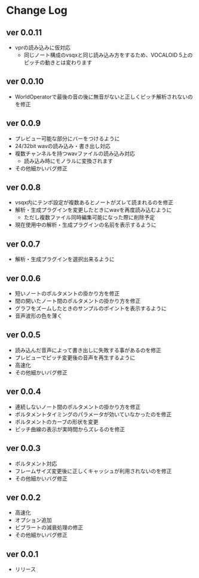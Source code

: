 # Change Log

## ver 0.0.11

* vprの読み込みに仮対応
    * 同じノート構成のvsqxと同じ読み込み方をするため、VOCALOID 5上のピッチの動きとは変わります

## ver 0.0.10

* WorldOperatorで最後の音の後に無音がないと正しくピッチ解析されないのを修正

## ver 0.0.9

* プレビュー可能な部分にバーをつけるように
* 24/32bit wavの読み込み・書き出し対応
* 複数チャンネルを持つwavファイルの読み込み対応
    * 読み込み時にモノラルに変換されます
* その他細かいバグ修正

## ver 0.0.8

* vsqx内にテンポ設定が複数あるとノートがズレて読まれるのを修正
* 解析・生成プラグインを変更したときにwavを再度読み込むように
    * ただし複数ファイル同時編集可能になった際に削除予定
* 現在使用中の解析・生成プラグインの名前を表示するように

## ver 0.0.7

* 解析・生成プラグインを選択出来るように

## ver 0.0.6

* 短いノートのポルタメントの掛かり方を修正
* 間の開いたノート間のポルタメントの掛かり方を修正
* グラフをズームしたときのサンプルのポイントを表示するように
* 音声波形の色を薄く

## ver 0.0.5

* 読み込んだ音声によって書き出しに失敗する事があるのを修正
* プレビューでピッチ変更後の音声を再生するように
* 高速化
* その他細かいバグ修正

## ver 0.0.4

* 連続しないノート間のポルタメントの掛かり方を修正
* ポルタメントタイミングのパラメータが効いていなかったのを修正
* ポルタメントのカーブの形状を変更
* ピッチ曲線の表示が実時間からズレるのを修正

## ver 0.0.3

* ポルタメント対応
* フレームサイズ変更後に正しくキャッシュが利用されないのを修正
* その他細かいバグ修正

## ver 0.0.2

* 高速化
* オプション追加
* ビブラートの減衰処理の修正
* その他細かいバグ修正

## ver 0.0.1

* リリース